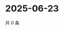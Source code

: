 # 2025-06-23

共 0 条

<!-- BEGIN ZHIHUVIDEO -->
<!-- 最后更新时间 Mon Jun 23 2025 05:10:06 GMT+0800 (China Standard Time) -->

<!-- END ZHIHUVIDEO -->
